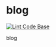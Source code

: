 # blog

[![Lint Code Base](https://github.com/yanaokahiroki/blog/actions/workflows/linter.yml/badge.svg?branch=main)](https://github.com/yanaokahiroki/blog/actions/workflows/linter.yml)

blog
